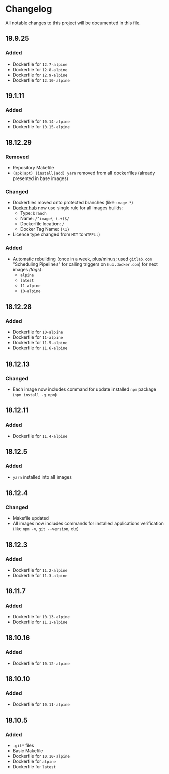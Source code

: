 # Changelog

All notable changes to this project will be documented in this file.

## 19.9.25

### Added

- Dockerfile for `12.7-alpine`
- Dockerfile for `12.8-alpine`
- Dockerfile for `12.9-alpine`
- Dockerfile for `12.10-alpine`

## 19.1.11

### Added

- Dockerfile for `10.14-alpine`
- Dockerfile for `10.15-alpine`

## 18.12.29

### Removed

- Repository Makefile
- `(apk|apt) (install|add) yarn` removed from all dockerfiles (already presented in base images)

### Changed

- Dockerfiles moved onto protected branches (like `image-*`)
- [Docker hub][own_docker_hub] now use single rule for all images builds:
  - Type: `branch`
  - Name: `/^image\-(.+)$/`
  - Dockerfile location: `/`
  - Docker Tag Name: `{\1}`
- Licence type changed from `MIT` to `WTFPL` :)

### Added

- Automatic rebuilding (once in a week, plus/minus; used `gitlab.com` "Scheduling Pipelines" for calling triggers on `hub.docker.com`) for next images *(tags)*:
  - `alpine`
  - `latest`
  - `11-alpine`
  - `10-alpine`

## 18.12.28

### Added

- Dockerfile for `10-alpine`
- Dockerfile for `11-alpine`
- Dockerfile for `11.5-alpine`
- Dockerfile for `11.6-alpine`

## 18.12.13

### Changed

- Each image now includes command for update installed `npm` package (`npm install -g npm`)

## 18.12.11

### Added

- Dockerfile for `11.4-alpine`

## 18.12.5

### Added

- `yarn` installed into all images

## 18.12.4

### Changed

- Makefile updated
- All images now includes commands for installed applications verification (like `npm -v`, `git --version`, etc)

## 18.12.3

### Added

- Dockerfile for `11.2-alpine`
- Dockerfile for `11.3-alpine`

## 18.11.7

### Added

- Dockerfile for `10.13-alpine`
- Dockerfile for `11.1-alpine`

## 18.10.16

### Added

- Dockerfile for `10.12-alpine`

## 18.10.10

### Added

- Dockerfile for `10.11-alpine`

## 18.10.5

### Added

- `.git*` files
- Basic Makefile
- Dockerfile for `10.10-alpine`
- Dockerfile for `alpine`
- Dockerfile for `latest`

[own_docker_hub]:https://hub.docker.com/r/tarampampam/node
